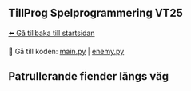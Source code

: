 ## TillProg Spelprogrammering VT25

[⬅️ Gå tillbaka till startsidan](../../README.md)

👾 Gå till koden: [main.py](main.py) | [enemy.py](enemy.py)

## Patrullerande fiender längs väg

